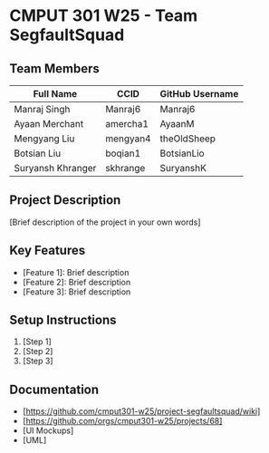 # CMPUT 301 W25 - Team SegfaultSquad

## Team Members

| Full Name         | CCID     | GitHub Username |
|-------------------|----------|-----------------|
| Manraj Singh      | Manraj6  | Manraj6         |
| Ayaan Merchant    | amercha1 | AyaanM          |
| Mengyang Liu      | mengyan4 | theOldSheep     |
| Botsian Liu       | boqian1  | BotsianLio      |
| Suryansh Khranger | skhrange | SuryanshK       |

## Project Description

[Brief description of the project in your own words]

## Key Features

- [Feature 1]: Brief description
- [Feature 2]: Brief description
- [Feature 3]: Brief description

## Setup Instructions

1. [Step 1]
2. [Step 2]
3. [Step 3]

## Documentation

- [https://github.com/cmput301-w25/project-segfaultsquad/wiki]
- [https://github.com/orgs/cmput301-w25/projects/68]
- [UI Mockups]
- [UML]

